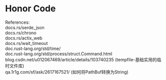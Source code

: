 # Honor Code
References:  
docs.rs/serde_json  
docs.rs/chrono  
docs.rs/actix_web  
docs.rs/wait_timeout    
doc.rust-lang.org/std/time/  
doc.rust-lang.org/std/process/struct.Command.html    
blog.csdn.net/u012067469/article/details/103740235 (tempfile-基础实用的临时文件库)  
qa.1r1g.com/sf/ask/2617167521/ (如何将PathBuf转换为String)